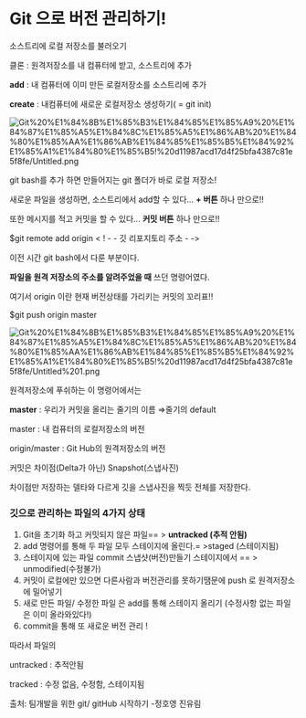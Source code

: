 # Git 으로 버전 관리하기!

소스트리에 로컬 저장소를 불러오기 

클론 : 원격저장소를 내 컴퓨터에 받고, 소스트리에 추가

**add** : 내 컴퓨터에 이미 만든 로컬저장소를 소스트리에 추가

**create** : 내컴퓨터에 새로운 로컬저장소 생성하기( =  git init)

![Git%20%E1%84%8B%E1%85%B3%E1%84%85%E1%85%A9%20%E1%84%87%E1%85%A5%E1%84%8C%E1%85%A5%E1%86%AB%20%E1%84%80%E1%85%AA%E1%86%AB%E1%84%85%E1%85%B5%E1%84%92%E1%85%A1%E1%84%80%E1%85%B5!%20d11987acd17d4f25bfa4387c81e5f8fe/Untitled.png](Git%20%E1%84%8B%E1%85%B3%E1%84%85%E1%85%A9%20%E1%84%87%E1%85%A5%E1%84%8C%E1%85%A5%E1%86%AB%20%E1%84%80%E1%85%AA%E1%86%AB%E1%84%85%E1%85%B5%E1%84%92%E1%85%A1%E1%84%80%E1%85%B5!%20d11987acd17d4f25bfa4387c81e5f8fe/Untitled.png)

git bash를 추가 하면 만들어지는 git 폴더가 바로 로컬 저장소!

새로운 파일을 생성하면, 소스트리에서 add할 수 있다... **+ 버튼** 하나 만으로!!

또한 메시지를 적고 커밋을 할 수 있다... **커밋 버튼** 하나 만으로!!

$git remote add origin < ! - - 깃 리포지토리 주소 - ->

이전 시간 git bash에서 다룬 부분이다. 

**파일을 원격 저장소의 주소를 알려주었을 때** 쓰던 명령어였다.

여기서 origin 이란 현재  버전상태를 가리키는 커밋의 꼬리표!!  

$git push origin master

![Git%20%E1%84%8B%E1%85%B3%E1%84%85%E1%85%A9%20%E1%84%87%E1%85%A5%E1%84%8C%E1%85%A5%E1%86%AB%20%E1%84%80%E1%85%AA%E1%86%AB%E1%84%85%E1%85%B5%E1%84%92%E1%85%A1%E1%84%80%E1%85%B5!%20d11987acd17d4f25bfa4387c81e5f8fe/Untitled%201.png](Git%20%E1%84%8B%E1%85%B3%E1%84%85%E1%85%A9%20%E1%84%87%E1%85%A5%E1%84%8C%E1%85%A5%E1%86%AB%20%E1%84%80%E1%85%AA%E1%86%AB%E1%84%85%E1%85%B5%E1%84%92%E1%85%A1%E1%84%80%E1%85%B5!%20d11987acd17d4f25bfa4387c81e5f8fe/Untitled%201.png)

원격저장소에 푸쉬하는 이 명령어에서는 

**master** : 우리가 커밋을 올리는 줄기의 이름 ⇒줄기의 default

master : 내 컴퓨터의 로컬저장소의 버전 

origin/master : Git Hub의 원격저장소의 버전

커밋은 차이점(Delta가 아닌) Snapshot(스냅사진)

차이점만 저장하는 델타와 다르게 깃을 스냅사진을 찍듯 전체를 저장한다.

### 깃으로 관리하는 파일의 4가지 상태

1. Git을 초기화 하고 커밋되지 않은 파일== > **untracked (추적 안됨)**
2. add 명령어를 통해 두 파일 모두 스테이지에 올린다.= >staged (스테이지됨)
3. 스테이지에 있는 파일 commit 스냅샷(버전)만들기 스테이지에서 == > unmodified(수정불가)
4. 커밋이 로컬에만 있으면 다른사람과 버전관리를 못하기땜문에 push 로 원격저장소에 밀어넣기
5. 새로 만든 파일/ 수정한 파일 은 add를 통해 스테이지 올리기 (수정사항 없는 파일은 이미 올라와있다!)
6. commit을 통해 또 새로운 버전 관리 !

따라서 파일의 

untracked : 추적안됨

tracked : 수정 없음, 수정함, 스테이지됨

출처: 팀개발을 위한 git/ gitHub 시작하기 -정호영 진유림